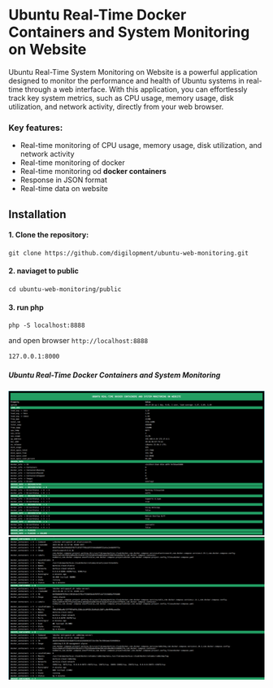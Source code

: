 # Ubuntu Real-Time Docker Containers and System Monitoring on Website

Ubuntu Real-Time System Monitoring on Website is a powerful application designed to monitor the performance and health of Ubuntu systems in real-time through a web interface. With this application, you can effortlessly track key system metrics, such as CPU usage, memory usage, disk utilization, and network activity, directly from your web browser.

### Key features:
- Real-time monitoring of CPU usage, memory usage, disk utilization, and network activity
- Real-time monitoring of docker
- Real-time monitoring od **docker containers**
- Response in JSON format
- Real-time data on website

## Installation

#### 1. Clone the repository:

```shell
git clone https://github.com/digilopment/ubuntu-web-monitoring.git
```

#### 2. naviaget to public

```shell
cd ubuntu-web-monitoring/public
```

#### 3. run php

```shell
php -S localhost:8888
```

and open browser `http://localhost:8888`

```sh
127.0.0.1:8000
```

##### Ubuntu Real-Time Docker Containers and System Monitoring
![screen](https://raw.githubusercontent.com/digilopment/ubuntu-web-monitoring/master/public/media/img/system.png)
![screen](https://raw.githubusercontent.com/digilopment/ubuntu-web-monitoring/master/public/media/img/containers.png)
